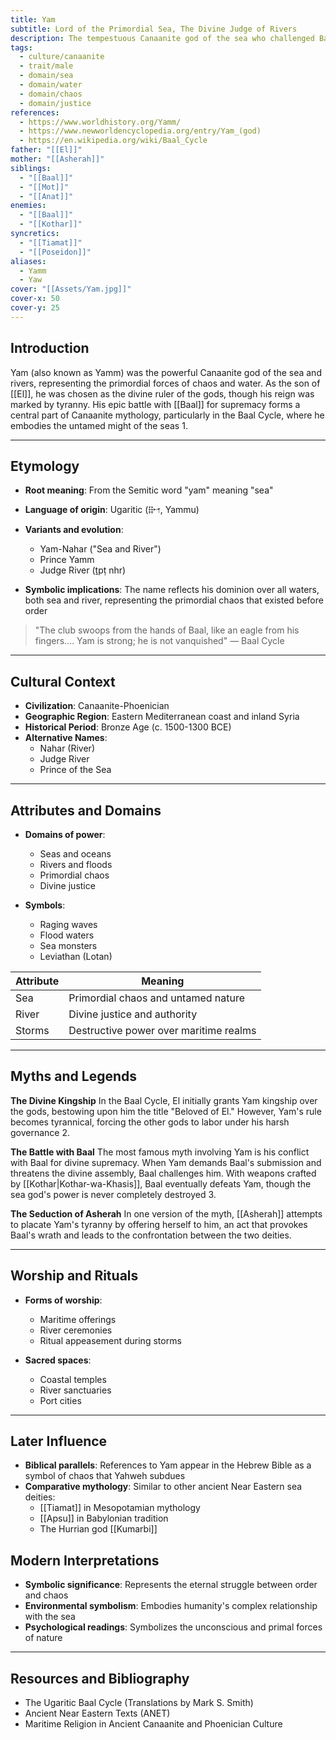 ```yaml
---
title: Yam
subtitle: Lord of the Primordial Sea, The Divine Judge of Rivers
description: The tempestuous Canaanite god of the sea who challenged Baal for supremacy over the divine realm
tags:
  - culture/canaanite
  - trait/male
  - domain/sea
  - domain/water
  - domain/chaos
  - domain/justice
references:
  - https://www.worldhistory.org/Yamm/
  - https://www.newworldencyclopedia.org/entry/Yam_(god)
  - https://en.wikipedia.org/wiki/Baal_Cycle
father: "[[El]]"
mother: "[[Asherah]]"
siblings:
  - "[[Baal]]"
  - "[[Mot]]"
  - "[[Anat]]"
enemies:
  - "[[Baal]]"
  - "[[Kothar]]"
syncretics:
  - "[[Tiamat]]"
  - "[[Poseidon]]"
aliases:
  - Yamm
  - Yaw
cover: "[[Assets/Yam.jpg]]"
cover-x: 50
cover-y: 25
---
```

## Introduction
Yam (also known as Yamm) was the powerful Canaanite god of the sea and rivers, representing the primordial forces of chaos and water. As the son of [[El]], he was chosen as the divine ruler of the gods, though his reign was marked by tyranny. His epic battle with [[Baal]] for supremacy forms a central part of Canaanite mythology, particularly in the Baal Cycle, where he embodies the untamed might of the seas <mcreference link="https://www.worldhistory.org/Yamm/" index="1">1</mcreference>.

---

## Etymology

- **Root meaning**: From the Semitic word "yam" meaning "sea"
- **Language of origin**: Ugaritic (𐎊𐎎, Yammu)
- **Variants and evolution**:
  - Yam-Nahar ("Sea and River")
  - Prince Yamm
  - Judge River (ṯpṭ nhr)

- **Symbolic implications**: The name reflects his dominion over all waters, both sea and river, representing the primordial chaos that existed before order

> "The club swoops from the hands of Baal, like an eagle from his fingers.... Yam is strong; he is not vanquished"
> — Baal Cycle

---

## Cultural Context

- **Civilization**: Canaanite-Phoenician
- **Geographic Region**: Eastern Mediterranean coast and inland Syria
- **Historical Period**: Bronze Age (c. 1500-1300 BCE)
- **Alternative Names**:
  - Nahar (River)
  - Judge River
  - Prince of the Sea

---

## Attributes and Domains

- **Domains of power**:
  - Seas and oceans
  - Rivers and floods
  - Primordial chaos
  - Divine justice

- **Symbols**:
  - Raging waves
  - Flood waters
  - Sea monsters
  - Leviathan (Lotan)

| Attribute | Meaning |
|-----------|----------|
| Sea | Primordial chaos and untamed nature |
| River | Divine justice and authority |
| Storms | Destructive power over maritime realms |

---

## Myths and Legends

**The Divine Kingship**
In the Baal Cycle, El initially grants Yam kingship over the gods, bestowing upon him the title "Beloved of El." However, Yam's rule becomes tyrannical, forcing the other gods to labor under his harsh governance <mcreference link="https://www.newworldencyclopedia.org/entry/Yam_(god)" index="2">2</mcreference>.

**The Battle with Baal**
The most famous myth involving Yam is his conflict with Baal for divine supremacy. When Yam demands Baal's submission and threatens the divine assembly, Baal challenges him. With weapons crafted by [[Kothar|Kothar-wa-Khasis]], Baal eventually defeats Yam, though the sea god's power is never completely destroyed <mcreference link="https://en.wikipedia.org/wiki/Baal_Cycle" index="3">3</mcreference>.

**The Seduction of Asherah**
In one version of the myth, [[Asherah]] attempts to placate Yam's tyranny by offering herself to him, an act that provokes Baal's wrath and leads to the confrontation between the two deities.

---

## Worship and Rituals

- **Forms of worship**:
  - Maritime offerings
  - River ceremonies
  - Ritual appeasement during storms

- **Sacred spaces**:
  - Coastal temples
  - River sanctuaries
  - Port cities

---

## Later Influence

- **Biblical parallels**: References to Yam appear in the Hebrew Bible as a symbol of chaos that Yahweh subdues
- **Comparative mythology**: Similar to other ancient Near Eastern sea deities:
  - [[Tiamat]] in Mesopotamian mythology
  - [[Apsu]] in Babylonian tradition
  - The Hurrian god [[Kumarbi]]

## Modern Interpretations

- **Symbolic significance**: Represents the eternal struggle between order and chaos
- **Environmental symbolism**: Embodies humanity's complex relationship with the sea
- **Psychological readings**: Symbolizes the unconscious and primal forces of nature

---

## Resources and Bibliography

- The Ugaritic Baal Cycle (Translations by Mark S. Smith)
- Ancient Near Eastern Texts (ANET)
- Maritime Religion in Ancient Canaanite and Phoenician Culture